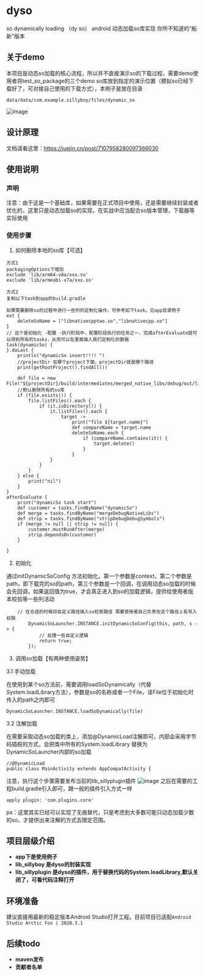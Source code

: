 # dyso
so dynamically loading （dy so）
android 动态加载so库实现 你所不知道的“船新”版本
## 关于demo
本项目是动态so加载的核心流程，所以并不直接演示so的下载过程，需要demo使用者将test_so_package的三个demo so库放到指定的演示位置（模拟so已经下载好了，可对接自己使用的下载方式），本例子是放在目录
```
data/data/com.example.sillyboy/files/dynamic_so
```
![image](https://user-images.githubusercontent.com/65278264/235083927-1a23914d-44da-493f-88ab-1b3dfa99326d.png)


## 设计原理
文档请看这里：https://juejin.cn/post/7107958280097366030

## 使用说明
### 声明
注意：由于这是一个基础库，如果需要在正式项目中使用，还是需要继续封装或者优化的，这里只是动态加载so的实现，在实战中应当配合so版本管理，下载器等实际使用
### 使用步骤
1. 如何删除本地的so库【可选】
```
方式1
packagingOptions下增加
exclude 'lib/arm64-v8a/xxx.so'
exclude 'lib/armeabi-v7a/xxx.so'
```

```
方式2
复制以下task到app的build.gradle

如果需要删除so的过程中进行一些列的定制化操作，可参考如下task，见app目录例子
ext {
    deleteSoName = ["libnativecpptwo.so","libnativecpp.so"]
}
// 这个是初始化 -配置 -执行阶段中，配置阶段执行的任务之一，完成afterEvaluate就可以得到所有的tasks，从而可以在里面插入我们定制化的数据
task(dynamicSo) {
}.doLast {
    println("dynamicSo insert!!!! ")
    //projectDir 在哪个project下面，projectDir就是哪个路径
    print(getRootProject().findAll())

    def file = new File("${projectDir}/build/intermediates/merged_native_libs/debug/out/lib")
    //默认删除所有的so库
    if (file.exists()) {
        file.listFiles().each {
            if (it.isDirectory()) {
                it.listFiles().each {
                    target ->
                        print("file ${target.name}")
                        def compareName = target.name
                        deleteSoName.each {
                            if (compareName.contains(it)) {
                                target.delete()
                            }
                        }
                }
            }
        }
    } else {
        print("nil")
    }
}
afterEvaluate {
    print("dynamicSo task start")
    def customer = tasks.findByName("dynamicSo")
    def merge = tasks.findByName("mergeDebugNativeLibs")
    def strip = tasks.findByName("stripDebugDebugSymbols")
    if (merge != null || strip != null) {
        customer.mustRunAfter(merge)
        strip.dependsOn(customer)
    }

}
```
2. 初始化

通过initDynamicSoConfig 方法初始化，第一个参数是context，第二个参数是path，即下载完的so的path，第三个参数是一个回调，在调用动态so加载的时候会先回调，如果返回值为true，才会真正进入到so的加载逻辑，提供给使用者版本校验等一些列活动
```
    // 在合适的时候将自定义路径插入so检索路径 需要使用者自己负责在这个路径上有写入权限
        DynamicSoLauncher.INSTANCE.initDynamicSoConfig(this, path, s -> {
            // 处理一些自定义逻辑
            return true;
        });
```
3. 调用so加载【有两种使用姿势】

3.1 手动加载

在使用到某个so方法前，需要调用loadSoDynamically（代替System.loadLibrary方法），参数是so的名称或者一个File，该File位于初始化时传入的path之内即可
```
DynamicSoLauncher.INSTANCE.loadSoDynamically(file)
```

3.2 注解加载

在需要采取动态so加载的类上，添加@DynamicLoad注解即可，内部会采用字节码插桩的方式，会把类中所有的System.loadLibrary 替换为DynamicSoLauncher内部的so加载
```
//@DynamicLoad
public class MainActivity extends AppCompatActivity {
```
注意，执行这个步骤需要发布当前的lib_sillyplugin插件
![image](https://user-images.githubusercontent.com/65278264/235086729-fa92051d-4282-4ffe-9817-d04de2587711.png)
之后在需要的工程build.gradle引入即可，跟一般的插件引入方式一样
```
apply plugin: 'com.plugins.core'
```
ps：这里其实已经可以实现了无痕替代，只是考虑到大多数可能只动态加载少数的so，才提供出来注解的方式去限定范围。


## 项目层级介绍
* **app下是使用例子**
* **lib_sillyboy 是dyso的封装实现**
* **lib_sillyplugin 是dyso的插件，用于替换代码的System.loadLibrary,默认关闭了，可看代码注释打开**

## 环境准备
建议直接用最新的稳定版本Android Studio打开工程。目前项目已适配`Android Studio Arctic Fox | 2020.3.1`
### 


## 后续todo
* **maven发布**
* **贡献者名单**
